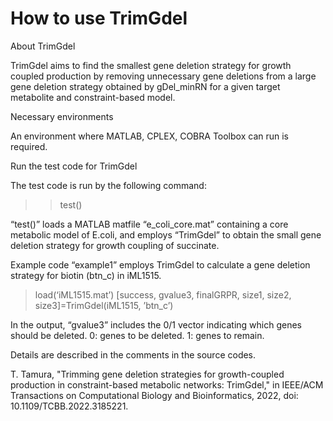 # How to use TrimGdel

About TrimGdel

TrimGdel aims to find the smallest gene deletion strategy for growth coupled production by removing unnecessary gene deletions from a large gene deletion strategy obtained by gDel_minRN for a given target metabolite and constraint-based model.


Necessary environments

An environment where MATLAB, CPLEX, COBRA Toolbox can run is required.


Run the test code for TrimGdel

The test code is run by the following command:

>> test()

“test()” loads a MATLAB matfile “e_coli_core.mat” containing a core metabolic model of E.coli, and employs “TrimGdel” to obtain the small gene deletion strategy for growth coupling of succinate.

Example code
“example1” employs TrimGdel to calculate a gene deletion strategy for biotin (btn_c) in iML1515.

> load(‘iML1515.mat’)
> [success, gvalue3, finalGRPR, size1, size2, size3]=TrimGdel(iML1515, ’btn_c’)

In the output, “gvalue3” includes the 0/1 vector indicating which genes should be deleted.
     0: genes to be deleted.  1: genes to remain.

Details are described in the comments in the source codes.

T. Tamura, "Trimming gene deletion strategies for growth-coupled production in constraint-based metabolic networks: TrimGdel," in IEEE/ACM Transactions on Computational Biology and Bioinformatics, 2022, doi: 10.1109/TCBB.2022.3185221.
